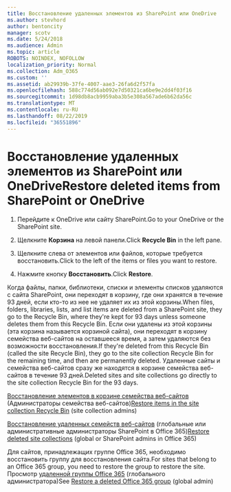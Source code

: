```yaml
---
title: Восстановление удаленных элементов из SharePoint или OneDrive
ms.author: stevhord
author: bentoncity
manager: scotv
ms.date: 5/24/2018
ms.audience: Admin
ms.topic: article
ROBOTS: NOINDEX, NOFOLLOW
localization_priority: Normal
ms.collection: Adm_O365
ms.custom: ''
ms.assetid: ab29939b-37fe-4007-aae3-26fa6d2f57fa
ms.openlocfilehash: 588c774d56ab092e7d50321ca6be9e2dd4f03f16
ms.sourcegitcommit: 1d98db8acb9959aba3b5e308a567ade6b62da56c
ms.translationtype: MT
ms.contentlocale: ru-RU
ms.lasthandoff: 08/22/2019
ms.locfileid: "36551896"
---
```

# <a name="restore-deleted-items-from-sharepoint-or-onedrive"></a><span data-ttu-id="529c9-102">Восстановление удаленных элементов из SharePoint или OneDrive</span><span class="sxs-lookup"><span data-stu-id="529c9-102">Restore deleted items from SharePoint or OneDrive</span></span>

1. <span data-ttu-id="529c9-103">Перейдите к OneDrive или сайту SharePoint.</span><span class="sxs-lookup"><span data-stu-id="529c9-103">Go to your OneDrive or the SharePoint site.</span></span>
    
2. <span data-ttu-id="529c9-104">Щелкните **Корзина** на левой панели.</span><span class="sxs-lookup"><span data-stu-id="529c9-104">Click **Recycle Bin** in the left pane.</span></span> 
    
3. <span data-ttu-id="529c9-105">Щелкните слева от элементов или файлов, которые требуется восстановить.</span><span class="sxs-lookup"><span data-stu-id="529c9-105">Click to the left of the items or files you want to restore.</span></span>
    
4. <span data-ttu-id="529c9-106">Нажмите кнопку **Восстановить**.</span><span class="sxs-lookup"><span data-stu-id="529c9-106">Click **Restore**.</span></span> 
    
<span data-ttu-id="529c9-107">Когда файлы, папки, библиотеки, списки и элементы списков удаляются с сайта SharePoint, они переходят в корзину, где они хранятся в течение 93 дней, если кто-то из нее не удаляет их из этой корзины.</span><span class="sxs-lookup"><span data-stu-id="529c9-107">When files, folders, libraries, lists, and list items are deleted from a SharePoint site, they go to the Recycle Bin, where they're kept for 93 days unless someone deletes them from this Recycle Bin.</span></span> <span data-ttu-id="529c9-108">Если они удалены из этой корзины (эта корзина называется корзиной сайта), они переходят в корзину семейства веб-сайтов на оставшееся время, а затем удаляются без возможности восстановления.</span><span class="sxs-lookup"><span data-stu-id="529c9-108">If they're deleted from this Recycle Bin (called the site Recycle Bin), they go to the site collection Recycle Bin for the remaining time, and then are permanently deleted.</span></span> <span data-ttu-id="529c9-109">Удаленные сайты и семейства веб-сайтов сразу же находятся в корзине семейства веб-сайтов в течение 93 дней.</span><span class="sxs-lookup"><span data-stu-id="529c9-109">Deleted sites and site collections go directly to the site collection Recycle Bin for the 93 days.</span></span>
  
<span data-ttu-id="529c9-110">[Восстановление элементов в корзине семейства веб-сайтов](https://go.microsoft.com/fwlink/?linkid=867800) (Администраторы семейства веб-сайтов)</span><span class="sxs-lookup"><span data-stu-id="529c9-110">[Restore items in the site collection Recycle Bin](https://go.microsoft.com/fwlink/?linkid=867800) (site collection admins)</span></span> 
  
<span data-ttu-id="529c9-111">[Восстановление удаленных семейств веб-сайтов](https://go.microsoft.com/fwlink/?linkid=867660) (глобальные или административные администраторы SharePoint в Office 365)</span><span class="sxs-lookup"><span data-stu-id="529c9-111">[Restore deleted site collections](https://go.microsoft.com/fwlink/?linkid=867660) (global or SharePoint admins in Office 365)</span></span> 
  
<span data-ttu-id="529c9-112">Для сайтов, принадлежащих группе Office 365, необходимо восстановить группу для восстановления сайта.</span><span class="sxs-lookup"><span data-stu-id="529c9-112">For sites that belong to an Office 365 group, you need to restore the group to restore the site.</span></span> <span data-ttu-id="529c9-113">Просмотр [удаленной группы Office 365](https://go.microsoft.com/fwlink/?linkid=867802) (глобального администратора)</span><span class="sxs-lookup"><span data-stu-id="529c9-113">See [Restore a deleted Office 365 group](https://go.microsoft.com/fwlink/?linkid=867802) (global admin)</span></span> 
  

